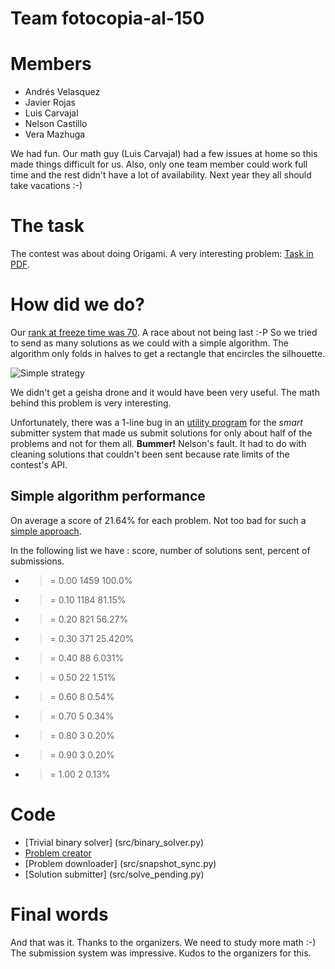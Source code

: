 # Team fotocopia-al-150

# Members

- Andrés Velasquez
- Javier Rojas
- Luis Carvajal
- Nelson Castillo
- Vera Mazhuga

We had fun. Our math guy (Luis Carvajal) had a few issues at home so this
made things difficult for us. Also, only one team member could work full time and the rest didn't have a lot of availability.
Next year they all should take vacations :-)


# The task

The contest was about doing Origami. A very interesting problem: [Task in PDF](doc/TaskDescription.pdf).

# How did we do?

Our [rank at freeze time was 70](http://2016sv.icfpcontest.org/leaderboard). A race about not being last :-P So we tried to send as many solutions as we could with a simple algorithm.
The algorithm only folds in halves to get a rectangle that encircles the silhouette.

![Simple strategy](https://raw.githubusercontent.com/arhuaco/junkcode/master/icfp/2016/src/simple_binary_fold.png "Just fold in halves")

We didn't get a geisha drone and it would have been very useful.
The math behind this problem is very interesting.

Unfortunately, there was a 1-line bug in an [utility program](src/prune_rate_limit.py) for the *smart* submitter system that made us submit solutions for only about half of the problems
and not for them all. **Bummer!** Nelson's fault. It had to do with cleaning solutions that couldn't been sent because rate limits of the contest's API.

## Simple algorithm performance

On average a score of 21.64% for each problem. Not too bad for such a [simple approach](src/binary_solver.py).

In the following list we have : score, number of solutions sent, percent of submissions.

- >= 0.00 1459 100.0%
- >= 0.10 1184 81.15%
- >= 0.20 821 56.27%
- >= 0.30 371 25.420%
- >= 0.40 88 6.031%
- >= 0.50 22 1.51%
- >= 0.60 8 0.54%
- >= 0.70 5 0.34%
- >= 0.80 3 0.20%
- >= 0.90 3 0.20%
- >= 1.00 2 0.13%

# Code

[](other_file.md)

- [Trivial binary solver] (src/binary_solver.py)
- [Problem creator](src/grid_generator_affine.py)
- [Problem downloader] (src/snapshot_sync.py)
- [Solution submitter] (src/solve_pending.py)

# Final words

And that was it. Thanks to the organizers. We need to study more math :-)
The submission system was impressive. Kudos to the organizers for this.
